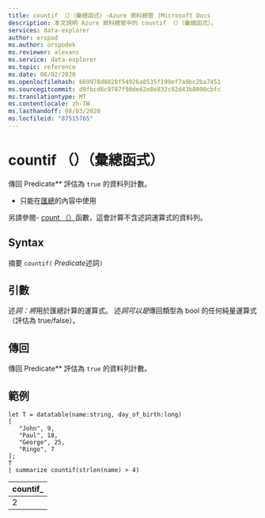 ```yaml
---
title: countif （）（彙總函式）-Azure 資料總管 |Microsoft Docs
description: 本文說明 Azure 資料總管中的 countif （）（彙總函式）。
services: data-explorer
author: orspod
ms.author: orspodek
ms.reviewer: alexans
ms.service: data-explorer
ms.topic: reference
ms.date: 08/02/2020
ms.openlocfilehash: 669978d8828f54926a8535f199ef7a9bc2ba7451
ms.sourcegitcommit: d9fbcd6c9787f90de62e8e832c92d43b8090cbfc
ms.translationtype: MT
ms.contentlocale: zh-TW
ms.lasthandoff: 08/03/2020
ms.locfileid: "87515765"
---
```

# <a name="countif-aggregation-function"></a>countif （）（彙總函式）

傳回 Predicate** 評估為 `true` 的資料列計數。

* 只能在[匯總](summarizeoperator.md)的內容中使用

另請參閱- [count （）](count-aggfunction.md)函數，這會計算不含述詞運算式的資料列。

## <a name="syntax"></a>Syntax

摘要 `countif(` *Predicate*述詞`)`

## <a name="arguments"></a>引數

述*詞：將*用於匯總計算的運算式。 述*詞可以是*傳回類型為 bool 的任何純量運算式（評估為 true/false）。

## <a name="returns"></a>傳回

傳回 Predicate** 評估為 `true` 的資料列計數。

## <a name="example"></a>範例

```kusto
let T = datatable(name:string, day_of_birth:long)
[
   "John", 9,
   "Paul", 18,
   "George", 25,
   "Ringo", 7
];
T
| summarize countif(strlen(name) > 4)
```

|countif_|
|----|
|2|

